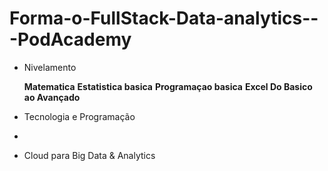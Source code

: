 # Forma-o-FullStack-Data-analytics---PodAcademy

- Nivelamento
  
  **Matematica**
  **Estatistica basica**
  **Programaçao basica**
  **Excel Do Basico ao Avançado**
  
- Tecnologia e Programação
- 
- Cloud para Big Data & Analytics
